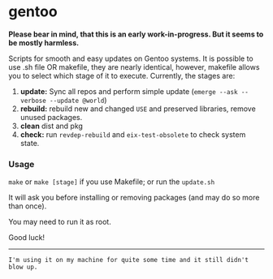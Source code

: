 # gentoo
**Please bear in mind, that this is an early work-in-progress. But it seems to be mostly harmless.**

Scripts for smooth and easy updates on Gentoo systems.
It is possible to use .sh file OR makefile, they are nearly identical, however, makefile allows you to select which stage of it to execute.
Currently, the stages are:
1. **update:** Sync all repos and perform simple update (`emerge --ask --verbose --update @world`)
2. **rebuild:** rebuild new and changed `USE` and preserved libraries, remove unused packages.
3. **clean** dist and pkg
4. **check:** run `revdep-rebuild` and `eix-test-obsolete` to check system state.

### Usage
`make` or `make [stage]` if you use Makefile;
or run the `update.sh`

It will ask you before installing or removing packages (and may do so more than once).

You may need to run it as root.

Good luck!

-----------------------------------------------------------------------------

`I'm using it on my machine for quite some time and it still didn't blow up.`
